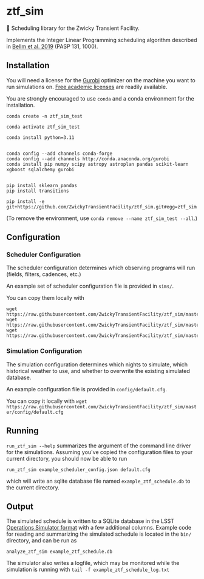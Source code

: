 # ztf_sim
:telescope: Scheduling library for the Zwicky Transient Facility.

Implements the Integer Linear Programming scheduling algorithm described in 
[Bellm et al. 2019](https://dx.doi.org/10.1088/1538-3873/ab0c2a) (PASP 131, 1000).

## Installation

You will need a license for the [Gurobi](http://www.gurobi.com/) optimizer on the machine you want to run simulations on.  [Free academic licenses](http://www.gurobi.com/academia/for-universities) are readily available.

You are strongly encouraged to use `conda` and a conda environment for the installation.


```
conda create -n ztf_sim_test

conda activate ztf_sim_test

conda install python=3.11


conda config --add channels conda-forge 
conda config --add channels http://conda.anaconda.org/gurobi
conda install pip numpy scipy astropy astroplan pandas scikit-learn xgboost sqlalchemy gurobi


pip install sklearn_pandas 
pip install transitions

pip install -e git+https://github.com/ZwickyTransientFacility/ztf_sim.git#egg=ztf_sim
```

(To remove the environment, use `conda remove --name ztf_sim_test --all`.)


## Configuration

### Scheduler Configuration

The scheduler configuration determines which observing programs will run (fields, filters, cadences, etc.)  

An example set of scheduler configuration file is provided in `sims/`.

You can copy them locally with 
```
wget https://raw.githubusercontent.com/ZwickyTransientFacility/ztf_sim/master/sims/example_scheduler_config.json
wget https://raw.githubusercontent.com/ZwickyTransientFacility/ztf_sim/master/sims/survey_180501.json
wget https://raw.githubusercontent.com/ZwickyTransientFacility/ztf_sim/master/sims/reference_building.json
``` 

### Simulation Configuration

The simulation configuration determines which nights to simulate, which historical weather to use, and whether to overwrite the existing simulated database.

An example configuration file is provided in `config/default.cfg`.

You can copy it locally with `wget https://raw.githubusercontent.com/ZwickyTransientFacility/ztf_sim/master/config/default.cfg` 

## Running

`run_ztf_sim --help` summarizes the argument of the command line driver for the simulations.  Assuming you've copied the configuration files to your current directory, you should now be able to run

```
run_ztf_sim example_scheduler_config.json default.cfg
```

which will write an sqlite database file named `example_ztf_schedule.db` to the current directory.

## Output

The simulated schedule is written to a SQLite database in the LSST [Operations Simulator format](https://www.lsst.org/scientists/simulations/opsim/summary-table-column-descriptions-v335) with a few additional columns.  Example code for reading and summarizing the simulated schedule is located in the `bin/` directory, and can be run as

```
analyze_ztf_sim example_ztf_schedule.db
```

The simulator also writes a logfile, which may be monitored while the simulation is running with `tail -f example_ztf_schedule_log.txt`

